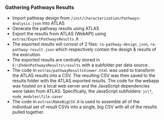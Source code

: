 ### Gathering Pathways Results

- Import pathway design from `/inst/characterization/Pathways-Analysis.json` into ATLAS
- Generate the pathway results using ATLAS
- Export the results from ATLAS (WebAPI) using `extras/ExportPathwaysResults.R` 
- The exported results will consist of 2 files: `ra-pathway-design.json`, `ra-pathway-result.json` which respectively contain the design & results of the execution.
- The exported results are centrally stored in `E:\EhdenPathwaysResults\results` with a subfolder per data source.
- The code in `extras/pathwayResultsViewer.html` was used to transform the ATLAS results into a CSV. The resulting CSV was then saved to the results folder with the ATLAS exported results. The code for the webapp was hosted on a local web server and the JavaScript dependencies were taken from ATLAS. Specifically, the JavaScript subfolders: `js\*`, `node_modules\file-saver`
- The code in `extras\MakeBigCSV.R` is used to assemble all of the individual set of result CSVs into a single, big CSV with all of the results pulled together.

